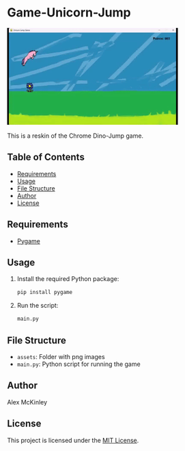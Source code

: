 # Game-Unicorn-Jump

<img src="https://github.com/SapporoAlex/Game-Unicorn-Jump/blob/main/unicorn_jump.gif" style="max-width:100%; height:auto;">

This is a reskin of the Chrome Dino-Jump game.

## Table of Contents
- [Requirements](#requirements)
- [Usage](#usage)
- [File Structure](#file-structure)
- [Author](#author)
- [License](#license)

## Requirements
- [Pygame](https://pypi.org/project/pygame/)

## Usage
1. Install the required Python package:

   ```bash
   pip install pygame
   ```

2. Run the script:

   ```bash
   main.py
   ```

## File Structure
- `assets`: Folder with png images
- `main.py`: Python script for running the game

## Author
Alex McKinley

## License
This project is licensed under the [MIT License](LICENSE).
